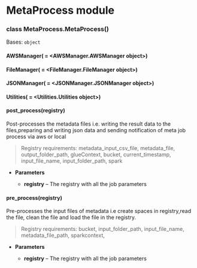 # MetaProcess module


### class MetaProcess.MetaProcess()
Bases: `object`


#### AWSManager( = <AWSManager.AWSManager object>)

#### FileManager( = <FileManager.FileManager object>)

#### JSONManager( = <JSONManager.JSONManager object>)

#### Utilities( = <Utilities.Utilities object>)

#### post_process(registry)
Post-processes the metadata files i.e. writing the result data to the files,preparing and writing json data and sending notification of meta job process via aws or local

> Registry requirements: metadata_input_csv_file, metadata_file, output_folder_path, glueContext, bucket, current_timestamp, input_file_name, input_folder_path, spark


* **Parameters**

   *  **registry** – The registry with all the job parameters



#### pre_process(registry)
Pre-processes the input files of metadata i.e create spaces in registry,read the file, clean the file and load the file in the registry.

> Registry requirements: bucket, input_folder_path, input_file_name, metadata_file_path, sparkcontext,


* **Parameters**

   *  **registry** – The registry with all the job parameters
